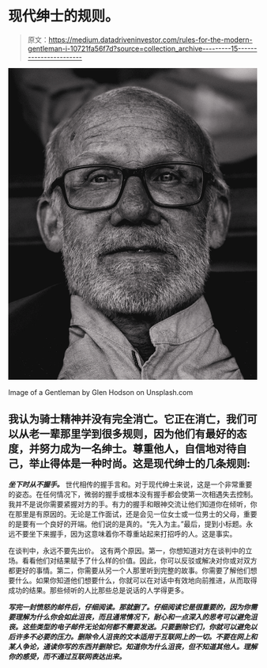 # 现代绅士的规则。

> 原文：<https://medium.datadriveninvestor.com/rules-for-the-modern-gentleman-i-10721fa56f7d?source=collection_archive---------15----------------------->

![](img/9681845b380541dd4c18094507007aed.png)

Image of a Gentleman by Glen Hodson on Unsplash.com

## 我认为骑士精神并没有完全消亡。它正在消亡，我们可以从老一辈那里学到很多规则，因为他们有最好的态度，并努力成为一名绅士。尊重他人，自信地对待自己，举止得体是一种时尚。这是现代绅士的几条规则:

***坐下时从不握手。***
世代相传的握手言和。对于现代绅士来说，这是一个非常重要的姿态。在任何情况下，微弱的握手或根本没有握手都会使第一次相遇失去控制。我并不是说你需要紧握对方的手。有力的握手和眼神交流让他们知道你在倾听，你在那里是有原因的。无论是工作面试，还是会见一位女士或一位男士的父母，重要的是要有一个良好的开端。他们说的是真的。“先入为主。”最后，提到小标题。永远不要坐下来握手，因为这意味着你不尊重站起来打招呼的人。这是事实。

在谈判中，永远不要先出价。
这有两个原因。第一，你想知道对方在谈判中的立场。看看他们对结果赋予了什么样的价值。因此，你可以反驳或解决对你或对双方都更好的事情。第二，你需要从另一个人那里听到完整的故事。你需要了解他们想要什么。如果你知道他们想要什么，你就可以在对话中有效地向前推进，从而取得成功的结果。那些倾听的人比那些总是说话的人学得更多。

***写完一封愤怒的邮件后，仔细阅读。那就删了。仔细阅读它是很重要的，因为你需要理解为什么你会如此沮丧，而且通常情况下，耐心和一点深入的思考可以避免沮丧。这些类型的电子邮件无论如何都不需要发送。只要删除它们，你就可以避免以后许多不必要的压力。删除令人沮丧的文本适用于互联网上的一切。不要在网上和某人争论，通读你写的东西并删除它。知道你为什么沮丧，但不知道其他人。理解你的感受，而不通过互联网表达出来。***